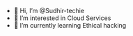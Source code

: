 - 👋 Hi, I’m @Sudhir-techie
- 👀 I’m interested in Cloud Services
- 🌱 I’m currently learning Ethical hacking

<!---
Sudhir-techie/Sudhir-techie is a ✨ special ✨ repository because its `README.md` (this file) appears on your GitHub profile.
You can click the Preview link to take a look at your changes.
--->
